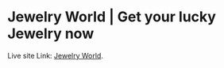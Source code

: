 # Jewelry World | Get your lucky Jewelry now

Live site Link: [Jewelry World](https://github.com/facebook/create-react-app).

